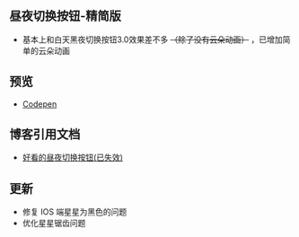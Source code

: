 ## 昼夜切换按钮-精简版

- 基本上和白天黑夜切换按钮3.0效果差不多 ~~（除了没有云朵动画）~~ ，已增加简单的云朵动画

## 预览

- [Codepen](https://codepen.io/yl2023/pen/eYXVKbX)

## 博客引用文档

- [好看的昼夜切换按钮(已失效)](https://www.naokuo.top/posts/1c3b759a)

## 更新

- 修复 IOS 端星星为黑色的问题
- 优化星星锯齿问题
